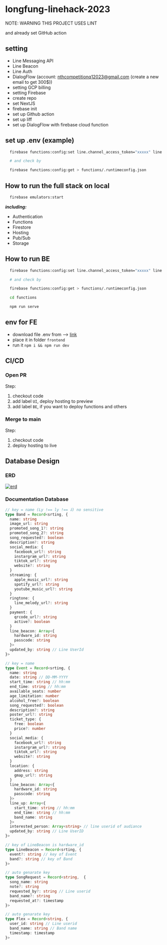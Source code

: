 # longfung-linehack-2023

NOTE: WARNING THIS PROJECT USES LINT

and already set GitHub action

## setting

- Line Messaging API
- Line Beacon
- Line Auth
- DialogFlow (account: nthcompetitionq12023@gmail.com (create a new email to get 300$))
- setting GCP billing
- setting Firebase
- create repo
- set NextJS
- firebase init
- set up Github action
- set up liff
- set up DialogFlow with firebase cloud function

## set up .env (example)

```sh
  firebase functions:config:set line.channel_access_token="xxxxx" line.channel_secret="xxxxx" dialogflow.agent_id="xxxxx"

  # and check by

  firebase functions:config:get > functions/.runtimeconfig.json
```

## How to run the full stack on local

```sh
  firebase emulators:start
```

***including:***

- Authentication
- Functions
- Firestore
- Hosting
- Pub/Sub
- Storage

## How to run BE

```sh
  firebase functions:config:set line.channel_access_token="xxxxx" line.channel_secret="xxxxx" dialogflow.agent_id="xxxxx"

  # and check by

  firebase functions:config:get > functions/.runtimeconfig.json

  cd functions

  npm run serve
```

## env for FE

- download file .env from --> [link](https://drive.google.com/file/d/1mkhZj3z7S-pt7WYWJ_7OxTCNEg9-phGO/view?usp=share_link)
- place it in folder `frontend`
- run it `npm i && npm run dev`

## CI/CD

### Open PR

Step:

1. checkout code
2. add label `UI`, deploy hosting to preview
3. add label `BE`, if you want to deploy functions and others

### Merge to main

Step:

1. checkout code
2. deploy hosting to live

## Database Design

### ERD

[![erd](https://mermaid.ink/img/pako:eNq1VU2P2jAQ_SuRz-yhPeaWBauKtIQVZCu1QoqGeAALx876Y1cI-O91koWSxhGn-hJr5s2H3zzHJ1IqhiQmqGccdhqqtYz8ek6yWXTq9s0yVnO5iyRUODDyCnZYOC3-ejZKicgouSs0vjs01uMGcQxNqXltuZIDX61VpSyyok3y7YH_e-e_dJ_VYpomL8WcztIkcIYtlOj7O_Q7vp5lFzRbfrBdRBT1a-VLmszT7EegENS1wKJyhpfBpKZWlm-PQd9ROes2d9H_1F36kvkio4Gygksfh0Kxu9RfYa_JrznN8kDUu26EEJgilJZ_YC_LS5rR4pkm00UWyLQHzT5BY8HZcGxgTFOnl67V2vn89KTO_dnFPpcJYG6cjwBu5Iz4rywE3afe8eKGzoMpPrndd0j6M0xg8GowsEOjsaCt5QE4Sta3S1dtUEfwAYLDRjR6R7BDv79_glfcQv8ydQMUpdor8f-u7VUVi2mSp0FJBLmpoB7osyP3gRZ6oFtVPylVerqHoEcTbb1vr4G-H04qGuv-dMsa-4NKz_SIzlqEKffAnB9vB3pb0WWgG2dQp6xXMc1yuqSrnN5-1qFW7lB3NLZVRhBkQirUFXDmn4Y285rYPXoiSOy3DPRhTdby4nHgrFodZUliqx1OiKsb0X89JiTegjDeioxbpefdW9M-ORNSg_yt1BVz-QM75_3X?type=png)](https://mermaid.live/edit#pako:eNq1VU2P2jAQ_SuRz-yhPeaWBauKtIQVZCu1QoqGeAALx876Y1cI-O91koWSxhGn-hJr5s2H3zzHJ1IqhiQmqGccdhqqtYz8ek6yWXTq9s0yVnO5iyRUODDyCnZYOC3-ejZKicgouSs0vjs01uMGcQxNqXltuZIDX61VpSyyok3y7YH_e-e_dJ_VYpomL8WcztIkcIYtlOj7O_Q7vp5lFzRbfrBdRBT1a-VLmszT7EegENS1wKJyhpfBpKZWlm-PQd9ROes2d9H_1F36kvkio4Gygksfh0Kxu9RfYa_JrznN8kDUu26EEJgilJZ_YC_LS5rR4pkm00UWyLQHzT5BY8HZcGxgTFOnl67V2vn89KTO_dnFPpcJYG6cjwBu5Iz4rywE3afe8eKGzoMpPrndd0j6M0xg8GowsEOjsaCt5QE4Sta3S1dtUEfwAYLDRjR6R7BDv79_glfcQv8ydQMUpdor8f-u7VUVi2mSp0FJBLmpoB7osyP3gRZ6oFtVPylVerqHoEcTbb1vr4G-H04qGuv-dMsa-4NKz_SIzlqEKffAnB9vB3pb0WWgG2dQp6xXMc1yuqSrnN5-1qFW7lB3NLZVRhBkQirUFXDmn4Y285rYPXoiSOy3DPRhTdby4nHgrFodZUliqx1OiKsb0X89JiTegjDeioxbpefdW9M-ORNSg_yt1BVz-QM75_3X)

### Documentation Database

``` typescript
// key = name (Ly !== ly !== ลี่) no sensitive
type Band = Record<srting, {
  name: string
  image_url: string
  promoted_song_1?: string
  promoted_song_2?: string
  song_requested?: boolean
  description?: string
  social_media: {
    facebook_url?: string
    instargram_url?: string
    tiktok_url?: string
    website?: string
  }
  streaming: {
    apple_music_url?: string
    spotify_url?: string
    youtube_music_url?: string
  }
  ringtone: {
    line_melody_url?: string
  }
  payment: {
    qrcode_url?: string
    active?: boolean
  }
  line_beacon: Array<{
    hardware_id: string
    passcode: string
  }>
  updated_by: string // Line UserId
}>

// key = name
type Event = Record<srting, {
  name: string
  date: string // DD-MM-YYYY
  start_time: string // hh:mm
  end_time: string // hh:mm
  available_seats: number
  age_limitation: number
  alcohol_free?: boolean
  song_requested?: boolean
  description?: string
  poster_url?: string
  ticket_type: {
    free: boolean
    price?: number
  }
  social_media: {
    facebook_url?: string
    instargram_url?: string
    tiktok_url?: string
    website?: string
  }
  location: {
    address: string
    gmap_url?: string
  }
  line_beacon: Array<{
    hardware_id: string
    passcode: string
  }>
  line_up: Array<{
    start_time: string // hh:mm
    end_time: string // hh:mm
    band_name: string
  }>
  interested_person: Array<string> // line userid of audiance
  updated_by: string // Line UserID
}>

// key of LineBeacon is hardware_id
type LineBeacon = Record<srting, {
  event?: string // key of Event
  band?: string // key of Band
}>

// auto genarate key
type SongRequest = Record<string,  {
  song_name: string
  note?: string
  requested_by?: string // Line userid
  band_name?: string
  requested_at?: timestamp
}>

// auto genarate key
type Flex = Record<string, {
  user_id: string // Line userid
  band_name: string // Band name
  timestamp: timestamp
}>
```
